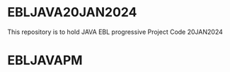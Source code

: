 # EBLJAVA20JAN2024
This repository is to hold JAVA EBL progressive Project Code 20JAN2024
# EBLJAVAPM
